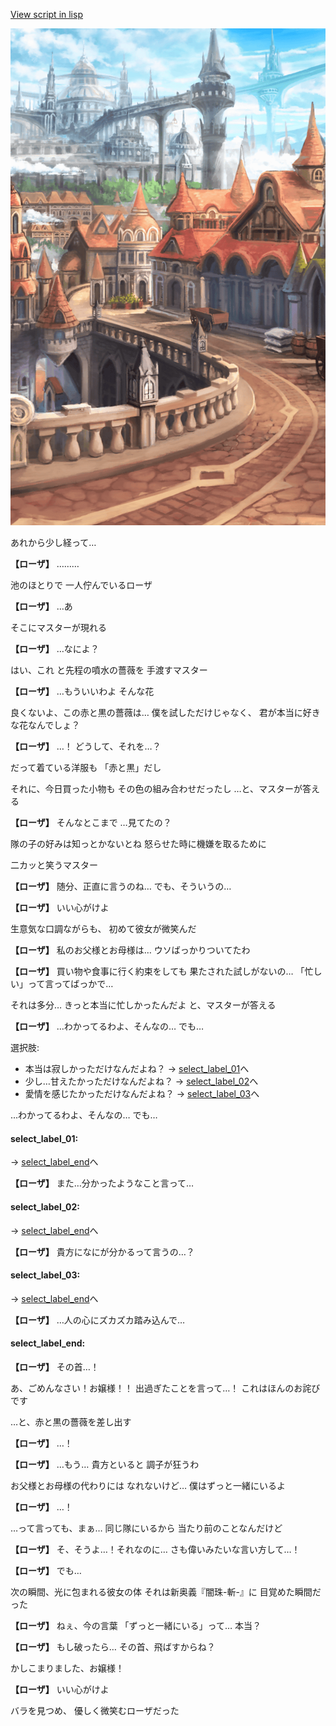 [View script in lisp](../scripts/20241203.txt)

![town.png](../images/backgrounds/town.png)

あれから少し経って…

**【ローザ】**
………

池のほとりで
一人佇んでいるローザ

**【ローザ】**
…あ

そこにマスターが現れる

**【ローザ】**
…なによ？

はい、これ
と先程の噴水の薔薇を
手渡すマスター

**【ローザ】**
…もういいわよ
そんな花

良くないよ、この赤と黒の薔薇は…
僕を試しただけじゃなく、
君が本当に好きな花なんでしょ？

**【ローザ】**
…！
どうして、それを…？

だって着ている洋服も
「赤と黒」だし

それに、今日買った小物も
その色の組み合わせだったし
…と、マスターが答える

**【ローザ】**
そんなとこまで
…見てたの？

隊の子の好みは知っとかないとね
怒らせた時に機嫌を取るために

二カッと笑うマスター

**【ローザ】**
随分、正直に言うのね…
でも、そういうの…

**【ローザ】**
いい心がけよ

生意気な口調ながらも、
初めて彼女が微笑んだ

**【ローザ】**
私のお父様とお母様は…
ウソばっかりついてたわ

**【ローザ】**
買い物や食事に行く約束をしても
果たされた試しがないの…
「忙しい」って言ってばっかで…

それは多分…
きっと本当に忙しかったんだよ
と、マスターが答える

**【ローザ】**
…わかってるわよ、そんなの…
でも…

選択肢:
- 本当は寂しかっただけなんだよね？ → [select_label_01](#select_label_01)へ
- 少し…甘えたかっただけなんだよね？ → [select_label_02](#select_label_02)へ
- 愛情を感じたかっただけなんだよね？ → [select_label_03](#select_label_03)へ

…わかってるわよ、そんなの…
でも…

#### select_label_01:
 → [select_label_end](#select_label_end)へ

**【ローザ】**
また…分かったようなこと言って…

#### select_label_02:
 → [select_label_end](#select_label_end)へ

**【ローザ】**
貴方になにが分かるって言うの…？

#### select_label_03:
 → [select_label_end](#select_label_end)へ

**【ローザ】**
…人の心にズカズカ踏み込んで…

#### select_label_end:

**【ローザ】**
その首…！

あ、ごめんなさい！お嬢様！！
出過ぎたことを言って…！
これはほんのお詫びです

…と、赤と黒の薔薇を差し出す

**【ローザ】**
…！

**【ローザ】**
…もう…
貴方といると
調子が狂うわ

お父様とお母様の代わりには
なれないけど…
僕はずっと一緒にいるよ

**【ローザ】**
…！

…って言っても、まぁ…
同じ隊にいるから
当たり前のことなんだけど

**【ローザ】**
そ、そうよ…！それなのに…
さも偉いみたいな言い方して…！

**【ローザ】**
でも…

次の瞬間、光に包まれる彼女の体
それは新奥義『闇珠-斬-』に
目覚めた瞬間だった

**【ローザ】**
ねぇ、今の言葉
「ずっと一緒にいる」って…
本当？

**【ローザ】**
もし破ったら…
その首、飛ばすからね？

かしこまりました、お嬢様！

**【ローザ】**
いい心がけよ

バラを見つめ、
優しく微笑むローザだった
